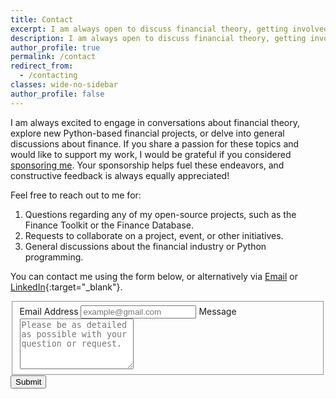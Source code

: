```yaml
---
title: Contact
excerpt: I am always open to discuss financial theory, getting involved in new financial (Python) projects or general discussions. If you are interested in supporting my projects and work, consider buying me a coffee. You can reach out to me or support me via the following channels.
description: I am always open to discuss financial theory, getting involved in new financial (Python) projects or general discussions. If you are interested in supporting my projects and work, consider buying me a coffee. You can reach out to me or support me via the following channels.
author_profile: true
permalink: /contact
redirect_from:
  - /contacting
classes: wide-no-sidebar
author_profile: false
---
```


I am always excited to engage in conversations about financial theory, explore new Python-based financial projects, or delve into general discussions about finance. If you share a passion for these topics and would like to support my work, I would be grateful if you considered [sponsoring me](https://github.com/sponsors/JerBouma). Your sponsorship helps fuel these endeavors, and constructive feedback is always equally appreciated!

Feel free to reach out to me for:

1.  Questions regarding any of my open-source projects, such as the Finance Toolkit or the Finance Database.
2.  Requests to collaborate on a project, event, or other initiatives.
3.  General discussions about the financial industry or Python programming.

You can contact me using the form below, or alternatively via [Email](mailto:jer.bouma@gmail.com) or [LinkedIn](https://www.linkedin.com/in/boumajeroen/){:target="_blank"}.

<form id="fs-frm" name="simple-contact-form" accept-charset="utf-8" action="https://formspree.io/f/xdovvgey" method="POST">
  <fieldset id="fs-frm-inputs">
    <label for="email-address">Email Address</label>
    <input type="email" name="_replyto" id="email-address" placeholder="example@gmail.com" required="">
    <label for="message">Message</label>
    <textarea rows="5" name="message" id="message" placeholder="Please be as detailed as possible with your question or request." required=""></textarea>
    <input type="hidden" name="_subject" id="email-subject" value="Contact Form Submission">
  </fieldset>
  <input type="submit" value="Submit">
</form>